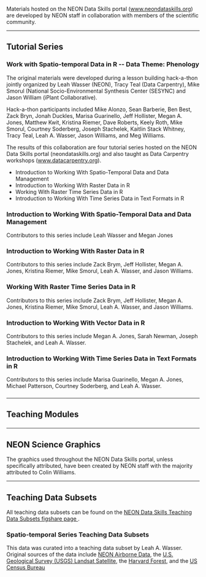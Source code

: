 Materials hosted on the NEON Data Skills portal (www.neondataskills.org) are developed by NEON staff in 
collaboration with members of the scientific community.

***

## Tutorial Series

### Work with Spatio-temporal Data in R -- Data Theme: Phenology
The original materials were developed during a lesson building hack-a-thon 
jointly organized by Leah Wasser (NEON), Tracy Teal (Data Carpentry), Mike 
Smorul (National Socio-Environmental Synthesis Center (SESYNC) and Jason William
(iPlant Collaborative). 

Hack-a-thon participants included Mike Alonzo, Sean Barberie, Ben Best, 
Zack Bryn, Jonah Duckles, Marisa Guarinello, Jeff Hollister, Megan A. Jones, 
Matthew Kwit, Kristina Riemer, Dave Roberts, Keely Roth, Mike Smorul, 
Courtney Soderberg, Joseph Stachelek, Kaitlin Stack Whitney, Tracy Teal, 
Leah A. Wasser, Jason Williams, and Meg Williams.

The results of this collaboration are four tutorial 
series hosted on the NEON Data Skills portal (neondataskills.org) and also 
taught as Data Carpentry workshops (www.datacarpentry.org).  

* Introduction to Working With Spatio-Temporal Data and Data Management
* Introduction to Working With Raster Data in R
* Working With Raster Time Series Data in R
* Introduction to Working With Time Series Data in Text Formats in R

### Introduction to Working With Spatio-Temporal Data and Data Management
Contributors to this series include Leah Wasser and Megan Jones

### Introduction to Working With Raster Data in R
Contributors to this series include Zack Brym, Jeff Hollister, Megan A. Jones,
Kristina Riemer, Mike Smorul, Leah A. Wasser, and Jason Williams.

### Working With Raster Time Series Data in R
Contributors to this series include Zack Brym, Jeff Hollister, Megan A. Jones,
Kristina Riemer, Mike Smorul, Leah A. Wasser, and Jason Williams.

### Introduction to Working With Vector Data in R
Contributors to this series include Megan A. Jones, Sarah Newman, 
Joseph Stachelek, and Leah A. Wasser.

### Introduction to Working With Time Series Data in Text Formats in R
Contributors to this series include Marisa Guarinello, Megan A. Jones,
Michael Patterson, Courtney Soderberg, and Leah A. Wasser. 



###

***

## Teaching Modules

### 

***

## NEON Science Graphics
The graphics used throughout the NEON Data Skills portal, unless specifically 
attributed, have been created by NEON staff with the majority attributed to 
Colin Williams. 

***

## Teaching Data Subsets
All teaching data subsets can be found on the 
<a href="https://figshare.com/authors/NEON_Data_Skills_Teaching_Data_Subsets/834136" target="_blank"> NEON Data Skills Teaching Data Subsets figshare page </a>. 

### Spatio-temporal Series Teaching Data Subsets
This data was curated into a teaching data subset by Leah A. Wasser. Original
sources of the data include
<a href="http://www.neonscience.org/data-resources/get-data/airborne-data" target="_blank"> NEON Airborne Data</a>,
the <a href="http://landsat.usgs.gov" target="_blank" > U.S. Geological Survey (USGS) Landsat Satellite</a>, 
the <a href="http://harvardforest.fas.harvard.edu/" target="_blank">Harvard Forest</a>,
and the <a href="https://www.census.gov/geo/maps-data/data/tiger-cart-boundary.html" target="_blank">US Census Bureau</a> 
